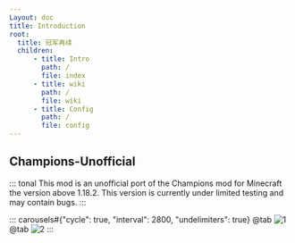 ```yaml
---
Layout: doc
title: Introduction
root:
  title: 冠军再续
  children:
      - title: Intro
        path: /
        file: index
      - title: wiki
        path: /
        file: wiki
      - title: Config
        path: /
        file: config
---
```


## Champions-Unofficial

::: tonal
This mod is an unofficial port of the Champions mod for Minecraft the version above 1.18.2. This version is currently under limited testing and may contain bugs.
:::

::: carousels#{"cycle": true, "interval": 2800, "undelimiters": true}
@tab
![1](https://docs.mihono.cn/mods/adventure/champions-unofficial/1.png)
@tab
![2](https://docs.mihono.cn/mods/adventure/champions-unofficial/2.png)
:::